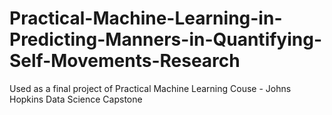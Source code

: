 # Practical-Machine-Learning-in-Predicting-Manners-in-Quantifying-Self-Movements-Research
Used as a final project of Practical Machine Learning Couse - Johns Hopkins Data Science Capstone
